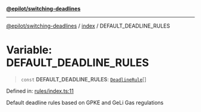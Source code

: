 [**@epilot/switching-deadlines**](../../README.md)

***

[@epilot/switching-deadlines](../../modules.md) / [index](../README.md) / DEFAULT\_DEADLINE\_RULES

# Variable: DEFAULT\_DEADLINE\_RULES

> `const` **DEFAULT\_DEADLINE\_RULES**: [`DeadlineRule`](../interfaces/DeadlineRule.md)[]

Defined in: [rules/index.ts:11](https://github.com/epilot-dev/switching-deadlines/blob/6764c18ea2525d949c8b9824eea28bc98b53665e/src/rules/index.ts#L11)

Default deadline rules based on GPKE and GeLi Gas regulations
